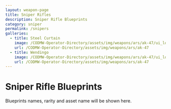 ```yaml
---
layout: weapon-page
title: Sniper Rifles
description: Sniper Rifle Blueprints
category: sniper
permalink: /snipers
galleries:
  - title: Steel Curtain
    image: /CODMW-Operator-Directory/assets/img/weapons/ars/ak-47/ui_loot_weapon_ar_akilo47_v4.png
    url: /CODMW-Operator-Directory/assets/img/weapons/ars/ak-47
  - title: Wendingo
    image: /CODMW-Operator-Directory/assets/img/weapons/ars/ak-47/ui_loot_weapon_ar_akilo47_v5.png
    url: /CODMW-Operator-Directory/assets/img/weapons/ars/ak-47
---
```


# Sniper Rifle Blueprints

Blueprints names, rarity and asset name will be shown here.
